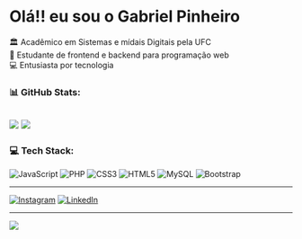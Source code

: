 # Olá!! eu sou o Gabriel Pinheiro
 🏛  Acadêmico em Sistemas e mídais Digitais pela UFC<br>📘 Estudante de frontend e backend para programação web<br>💻 Entusiasta por tecnologia
 

### 📊 GitHub Stats:

![](https://github-readme-stats.vercel.app/api?username=Gabriel-Pinheiro1&theme=dark&hide_border=false&include_all_commits=true&count_private=false)
![](https://github-readme-stats.vercel.app/api/top-langs/?username=Gabriel-Pinheiro1&theme=dark&hide_border=false&include_all_commits=true&count_private=true&layout=compact)
---
### 💻 Tech Stack:
![JavaScript](https://img.shields.io/badge/javascript-%23323330.svg?style=for-the-badge&logo=javascript&logoColor=%23F7DF1E) ![PHP](https://img.shields.io/badge/php-%23777BB4.svg?style=for-the-badge&logo=php&logoColor=white) ![CSS3](https://img.shields.io/badge/css3-%231572B6.svg?style=for-the-badge&logo=css3&logoColor=white) ![HTML5](https://img.shields.io/badge/html5-%23E34F26.svg?style=for-the-badge&logo=html5&logoColor=white) ![MySQL](https://img.shields.io/badge/mysql-%2300f.svg?style=for-the-badge&logo=mysql&logoColor=white) ![Bootstrap](https://img.shields.io/badge/bootstrap-%23563D7C.svg?style=for-the-badge&logo=bootstrap&logoColor=white)

---
[![Instagram](https://img.shields.io/badge/Instagram-%23E4405F.svg?logo=Instagram&logoColor=white)](https://instagram.com/https://www.instagram.com/joao_gabriel.vp/) [![LinkedIn](https://img.shields.io/badge/LinkedIn-%230077B5.svg?logo=linkedin&logoColor=white)](https://linkedin.com/in/https://www.linkedin.com/in/jo%C3%A3o-gabriel-pinheiro-02b67a252/) 





---
[![](https://visitcount.itsvg.in/api?id=Gabriel-Pinheiro1&icon=0&color=0)](https://visitcount.itsvg.in)

